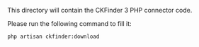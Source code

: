 This directory will contain the CKFinder 3 PHP connector code.

Please run the following command to fill it:

```bash
php artisan ckfinder:download
```
